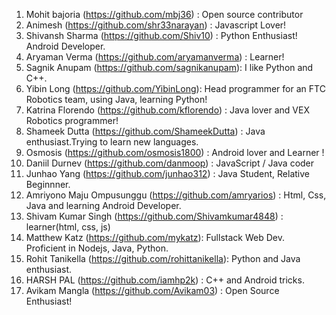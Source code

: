 1. Mohit bajoria (https://github.com/mbj36) :  Open source contributor 
2. Animesh (https://github.com/shr33narayan) : Javascript Lover!
3. Shivansh Sharma (https://github.com/Shiv10) : Python Enthusiast! Android Developer.
4. Aryaman Verma (https://github.com/aryamanverma) : Learner!
5. Sagnik Anupam (https://github.com/sagnikanupam): I like Python and C++.
6. Yibin Long (https://github.com/YibinLong): Head programmer for an FTC Robotics team, using Java, learning Python!
7. Katrina Florendo (https://github.com/kflorendo) : Java lover and VEX Robotics programmer!
8. Shameek Dutta (https://github.com/ShameekDutta) : Java enthusiast.Trying to learn new languages.
9. Osmosis (https://github.com/osmosis1800) : Android lover and Learner ! 
10. Daniil Durnev (https://github.com/danmoop) : JavaScript / Java coder
11. Junhao Yang (https://github.com/junhao312) : Java Student, Relative Beginnner. 
12. Amriyono Maju Ompusunggu (https://github.com/amryarios) : Html, Css, Java and learning Android Developer.
13. Shivam Kumar Singh (https://github.com/Shivamkumar4848) : learner(html, css, js)
14. Matthew Katz (https://github.com/mykatz): Fullstack Web Dev.  Proficient in Nodejs, Java, Python.
15. Rohit Tanikella (https://github.com/rohittanikella): Python and Java enthusiast.
16. HARSH PAL (https://github.com/iamhp2k) : C++ and Android tricks.
17. Avikam Mangla (https://github.com/Avikam03) : Open Source Enthusiast!
